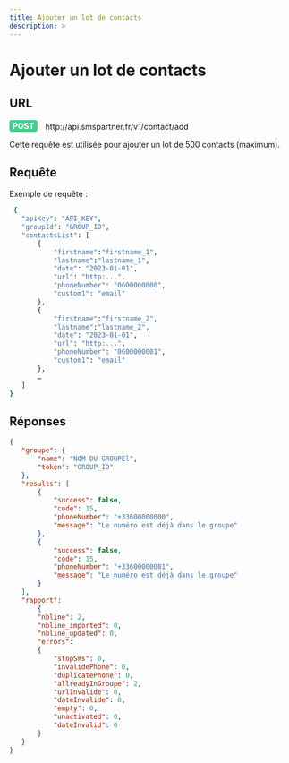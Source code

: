 ```yaml
---
title: Ajouter un lot de contacts
description: >
---
```

# Ajouter un lot de contacts


## URL

<div>
  <div style="background-color: #49CC90; color: white;  display: inline-block; padding: 2px 6px; font-weight: bold; border-radius: 4px;">POST</div> 
  <span style=" display: inline-block; vertical-align: middle; margin-left: 10px;"> http://api.smspartner.fr/v1/contact/add</span>

</div>

Cette requête est utilisée pour ajouter un lot de 500 contacts (maximum).



## Requête

Exemple de requête :

``` bash
 {
   "apiKey": "API_KEY",
   "groupId": "GROUP_ID",
   "contactsList": [
       {
           "firstname":"firstname_1",
           "lastname":"lastname_1",
           "date": "2023-01-01",
           "url": "http:...",
           "phoneNumber": "0600000000",
           "custom1": "email"
       },
       {
           "firstname":"firstname_2",
           "lastname":"lastname_2",
           "date": "2023-01-01",
           "url": "http:...",
           "phoneNumber": "0600000001",
           "custom1": "email"
       },
       …
   ]
}
```
## Réponses
``` json
{
   "groupe": {
       "name": "NOM DU GROUPEl",
       "token": "GROUP_ID"
   },
   "results": [
       {
           "success": false,
           "code": 15,
           "phoneNumber": "+33600000000",
           "message": "Le numéro est déjà dans le groupe"
       },
       {
           "success": false,
           "code": 15,
           "phoneNumber": "+33600000001",
           "message": "Le numéro est déjà dans le groupe"
       }
   ],
   "rapport": 
       {
       "nbline": 2,
       "nbline_imported": 0,
       "nbline_updated": 0,
       "errors": 
       {
           "stopSms": 0,
           "invalidePhone": 0,
           "duplicatePhone": 0,
           "allreadyInGroupe": 2,
           "urlInvalide": 0,
           "dateInvalide": 0,
           "empty": 0,
           "unactivated": 0,
           "dateInvalid": 0
       }
   }
}
```


